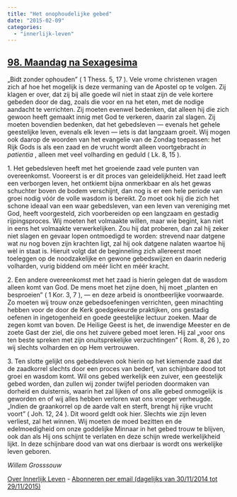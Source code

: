 ```yaml
---
title: "Het onophoudelijke gebed"
date: "2015-02-09"
categories: 
  - "innerlijk-leven"
---
```


## [98\. Maandag na Sexagesima](http://ift.tt/1EQXkuA)

„Bidt zonder ophouden” ( 1 Thess. 5, 17 ). Vele vrome christenen vragen zich af hoe het mogelijk is deze vermaning van de Apostel op te volgen. Zij klagen er over, dat zij bij alle goede wil niet in staat zijn de vele kortere gebeden door de dag, zoals die voor en na het eten, met de nodige aandacht te verrichten. Zij moeten evenwel bedenken, dat alleen hij die zich gewoon heeft gemaakt innig met God te verkeren, daarin zal slagen. Zij moeten bovendien bedenken, dat het gebedsleven — evenals het gehele geestelijke leven, evenals elk leven — iets is dat langzaam groeit. Wij mogen ook daarop de woorden van het evangelie van de Zondag toepassen: het Rijk Gods is als een zaad en de vrucht wordt alleen voortgebracht _in patientia_ , alleen met veel volharding en geduld ( Lk. 8, 15 ).

1\. Het gebedsleven heeft met het groeiende zaad vele punten van overeenkomst. Vooreerst is er dit proces van geleidelijkheid. Het zaad leeft een verborgen leven, het ontkiemt bijna onmerkbaar en als het gewas schuchter boven de bodem verschijnt, dan nog is er een hele periode van groei nodig vóór de volle wasdom is bereikt. Zo moet ook hij die zich het schone ideaal van een waar gebedsleven, van een leven van vereniging met God, heeft voorgesteld, zich voorbereiden op een langzaam en gestadig rijpingsproces. Wij moeten het volmaakte willen, maar wie begint, kan niet in eens het volmaakte verwerkelijken. Zou hij dat proberen, dan zal hij zeker niet slagen en gevaar lopen ontmoedigd te worden: strevend naar datgene wat _nu_ nog boven zijn krachten ligt, zal hij ook datgene nalaten waartoe hij wèl in staat is. Hieruit volgt dat de beginneling zich allereerst moet toeleggen op de noodzakelijke en gewone gebedswijzen en daarin nederig volharden, vurig biddend om méér licht en méér kracht.

2\. Een andere overeenkomst met het zaad is hierin gelegen dat de wasdom alleen komt van God. De mens moet het zijne doen, hij moet „planten en besproeien” ( 1 Kor. 3, 7 ), — en deze arbeid is onontbeerlijke voorwaarde. Zo moeten wij trouw onze gebedsoefeningen verrichten, geen minachting hebben voor de door de Kerk goedgekeurde praktijken, ons gestadig oefenen in ingetogenheid en goede geestelijke lectuur zoeken. Maar de zegen komt van boven. De Heilige Geest is het, de inwendige Meester en de zoete Gast der ziel, die ons het zuivere gebed moet leren. Hij zal „voor ons ten beste spreken met zijn onuitsprekelijke verzuchtingen” ( Rom. 8, 26 ), zo wij slechts volharden en op Hem vertrouwen.

3\. Ten slotte gelijkt ons gebedsleven ook hierin op het kiemende zaad dat de zaadkorrel slechts door een proces van bederf, van schijnbare dood tot groei en wasdom komt. Wil ons gebed werkelijk een zuiver, een geestelijk gebed worden, dan zullen wij zonder twijfel perioden doormaken van dorheid en duisternis, waarin het zal lijken of ons alle gebed onmogelijk is geworden en of wij alles hebben verloren wat ons vroeger verheugde. „Indien de graankorrel op de aarde valt en sterft, brengt hij rijke vrucht voort” ( Joh. 12, 24 ). Dit woord geldt ook hier. Slechts wie zijn leven verliest, zal het winnen. Wij moeten de moed bezitten en de edelmoedigheid om onze goddelijke Minnaar in het gebed trouw te blijven, ook dan als Hij ons schijnt te verlaten en deze schijn wrede werkelijkheid lijkt. In deze schijnbare dood van wat ons dierbaar is wordt ons werkelijke leven geboren.

_Willem Grosssouw_

[Over Innerlijk Leven](http://ift.tt/1y6X5mY) - [Abonneren per email (dagelijks van 30/11/2014 tot 29/11/2015)](http://eepurl.com/9P3DT)
